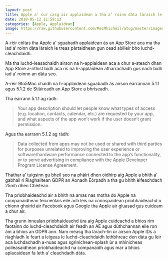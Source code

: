 ```yaml
---
layout: post
title: Apple a’ cur casg air applaidean a tha a’ roinn dàta làraich le treas pàrtaidhean
date: 2018-05-12 11:59:13
categories: [Apple, Applaidean]
image: https://raw.githubusercontent.com/MacMhicheil/atug/master/images/Mapaichean.png
---
```


A-rèir còltas tha Apple a’ sguabadh applaidean às an App Store aca ma  tha iad a’ roinn dàta làraich le treas pàrtaidhean gun cead sòilleir  bho luchd-cleachdaidh.

<!--more-->

Ma tha luchd-leasachaidh airson na h-applaidean aca a chur a-steach dhan  App Store a-rithist bidh aca ris na h-applaidean atharrachadh gus nach  bidh iad a’ roinnn an dàta seo.

A-rèir 9to5Mac chaidh na h-applaidean sguabadh  às airson earrannan 5.1.1 agus 5.1.2 de Stiùireadh an App Store a bhriseadh.

Tha earrann 5.1.1 ag ràdh:

> Your app description should let people know what types of  access (e.g. location, contacts, calendar, etc.) are requested by your  app, and what aspects of the app won’t work if the user doesn’t grant  permission.

Agus tha earrann 5.1.2 ag ràdh:

> Data collected from apps may not be used or shared with  third parties for purposes unrelated to improving the user experience or  software/hardware performance connected to the app’s functionality, or  to serve advertising in compliance with the Apple Developer Program  License Agreement.

Thathar a’ tuigsinn gu bheil seo na phàirt dhen oidhirp aig Apple a  bhith a’ gabhail ri Riaghailtean GDPR an Aonadh Eòrpadh a tha gu bhith  èifeachdach 25mh dhen Chèitean.

Tha prìobhaideachd air a bhith na amas nas motha do Apple na  companaidhean teicneòlais eile ach leis na connspaidean prìobhaideachd o  chionn ghoirid air Facebook agus Google tha Apple air gluasad  gus cuideam a chur air.

Tha grunn innealan prìobhaideachd ùra aig Apple cuideachd a bhios rim  faotainn do luchd-cleachdaidh air feadh an AE agus dùthchannan eile ron  àm a bhios an GDPR ann. Nam measg tha làrach-lìn ùr airson Apple IDs a  riaghladh le feart a leigeas le luchd-cleachdaidh lethbhreac den dàta gu  lèir aca luchdachadh a-nuas agus sgrìnichean-splash ùr a mhìnicheas  poileasaidhean prìobhaideachd na companaidh agus mar a bhios aplacaidean  fa leth a’ cleachdadh dàta.
